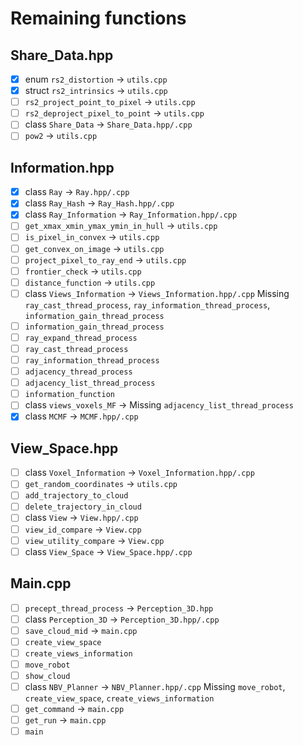# Remaining functions

## Share_Data.hpp
- [x] enum `rs2_distortion` &rarr; `utils.cpp`
- [x] struct `rs2_intrinsics` &rarr; `utils.cpp`
- [ ] `rs2_project_point_to_pixel` &rarr; `utils.cpp`
- [ ] `rs2_deproject_pixel_to_point` &rarr; `utils.cpp`
- [ ] class `Share_Data` &rarr; `Share_Data.hpp/.cpp`
- [ ] `pow2` &rarr; `utils.cpp`

## Information.hpp
- [x] class `Ray` &rarr; `Ray.hpp/.cpp`
- [x] class `Ray_Hash` &rarr; `Ray_Hash.hpp/.cpp`
- [x] class `Ray_Information` &rarr; `Ray_Information.hpp/.cpp`
- [ ] `get_xmax_xmin_ymax_ymin_in_hull` &rarr; `utils.cpp`
- [ ] `is_pixel_in_convex` &rarr; `utils.cpp`
- [ ] `get_convex_on_image` &rarr; `utils.cpp`
- [ ] `project_pixel_to_ray_end` &rarr; `utils.cpp`
- [ ] `frontier_check` &rarr; `utils.cpp`
- [ ] `distance_function` &rarr; `utils.cpp`
- [ ] class `Views_Information` &rarr; `Views_Information.hpp/.cpp` Missing `ray_cast_thread_process`, `ray_information_thread_process`, `information_gain_thread_process`
- [ ] `information_gain_thread_process`
- [ ] `ray_expand_thread_process`
- [ ] `ray_cast_thread_process`
- [ ] `ray_information_thread_process`
- [ ] `adjacency_thread_process`
- [ ] `adjacency_list_thread_process`
- [ ] `information_function`
- [ ] class `views_voxels_MF` &rarr; Missing `adjacency_list_thread_process`
- [x] class `MCMF` &rarr; `MCMF.hpp/.cpp`

## View_Space.hpp
- [ ] class `Voxel_Information` &rarr; `Voxel_Information.hpp/.cpp`
- [ ] `get_random_coordinates` &rarr; `utils.cpp`
- [ ] `add_trajectory_to_cloud`
- [ ] `delete_trajectory_in_cloud`
- [ ] class `View` &rarr; `View.hpp/.cpp`
- [ ] `view_id_compare` &rarr; `View.cpp`
- [ ] `view_utility_compare` &rarr; `View.cpp`
- [ ] class `View_Space` &rarr; `View_Space.hpp/.cpp`

## Main.cpp
- [ ] `precept_thread_process` &rarr; `Perception_3D.hpp`
- [ ] class `Perception_3D` &rarr; `Perception_3D.hpp/.cpp`
- [ ] `save_cloud_mid` &rarr; `main.cpp`
- [ ] `create_view_space`
- [ ] `create_views_information`
- [ ] `move_robot`
- [ ] `show_cloud`
- [ ] class `NBV_Planner` &rarr; `NBV_Planner.hpp/.cpp` Missing `move_robot`, `create_view_space`, `create_views_information`
- [ ] `get_command` &rarr; `main.cpp`
- [ ] `get_run` &rarr; `main.cpp`
- [ ] `main`
